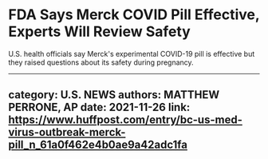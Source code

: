 # FDA Says Merck COVID Pill Effective, Experts Will Review Safety

U.S. health officials say Merck's experimental COVID-19 pill is effective but they raised questions about its safety during pregnancy.

---
category: U.S. NEWS
authors: MATTHEW PERRONE, AP
date: 2021-11-26
link: https://www.huffpost.com/entry/bc-us-med-virus-outbreak-merck-pill_n_61a0f462e4b0ae9a42adc1fa
---

